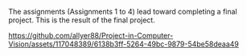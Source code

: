 The assignments (Assignments 1 to 4) lead toward completing a final project. This is the result of the final project.

https://github.com/allyer88/Project-in-Computer-Vision/assets/117048389/6138b3ff-5264-49bc-9879-54be58deaa49

